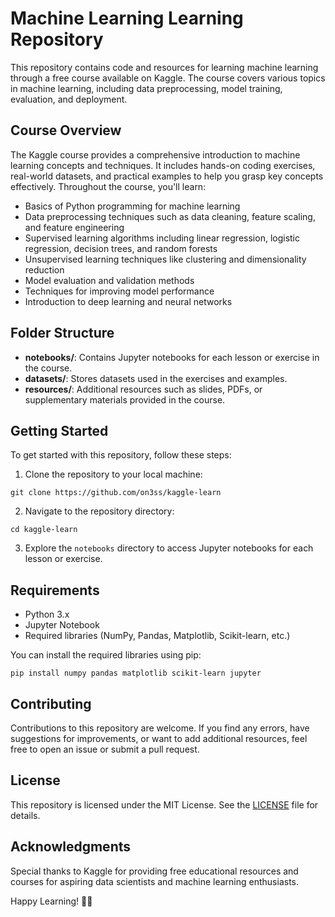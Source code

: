 # Machine Learning Learning Repository

This repository contains code and resources for learning machine learning through a free course available on Kaggle. The course covers various topics in machine learning, including data preprocessing, model training, evaluation, and deployment.

## Course Overview

The Kaggle course provides a comprehensive introduction to machine learning concepts and techniques. It includes hands-on coding exercises, real-world datasets, and practical examples to help you grasp key concepts effectively. Throughout the course, you'll learn:

- Basics of Python programming for machine learning
- Data preprocessing techniques such as data cleaning, feature scaling, and feature engineering
- Supervised learning algorithms including linear regression, logistic regression, decision trees, and random forests
- Unsupervised learning techniques like clustering and dimensionality reduction
- Model evaluation and validation methods
- Techniques for improving model performance
- Introduction to deep learning and neural networks

## Folder Structure

- **notebooks/**: Contains Jupyter notebooks for each lesson or exercise in the course.
- **datasets/**: Stores datasets used in the exercises and examples.
- **resources/**: Additional resources such as slides, PDFs, or supplementary materials provided in the course.

## Getting Started

To get started with this repository, follow these steps:

1. Clone the repository to your local machine:
```
git clone https://github.com/on3ss/kaggle-learn
```

2. Navigate to the repository directory:
```
cd kaggle-learn
```

3. Explore the `notebooks` directory to access Jupyter notebooks for each lesson or exercise.

## Requirements

- Python 3.x
- Jupyter Notebook
- Required libraries (NumPy, Pandas, Matplotlib, Scikit-learn, etc.)

You can install the required libraries using pip:

```
pip install numpy pandas matplotlib scikit-learn jupyter
```

## Contributing

Contributions to this repository are welcome. If you find any errors, have suggestions for improvements, or want to add additional resources, feel free to open an issue or submit a pull request.

## License

This repository is licensed under the MIT License. See the [LICENSE](LICENSE) file for details.

## Acknowledgments

Special thanks to Kaggle for providing free educational resources and courses for aspiring data scientists and machine learning enthusiasts.

Happy Learning! 🚀🤖

